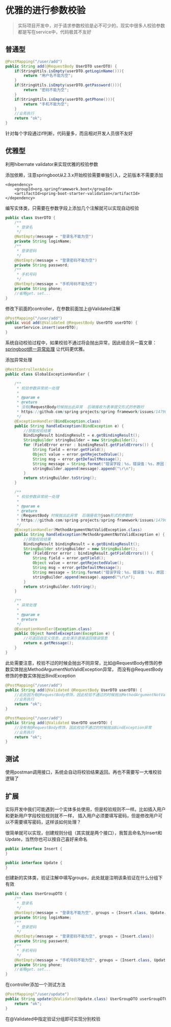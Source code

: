 # 优雅的进行参数校验
>实际项目开发中，对于请求参数校验是必不可少的，现实中很多人校验参数都是写在service中，代码极其不友好

## 普通型
```java
@PostMapping("/user/add")
public String add(@RequestBody UserDTO userDTO) {
    if(StringUtils.isEmpty(userDTO.getLoginName())){
        return "用户名不能为空";
    }
    if(StringUtils.isEmpty(userDTO.getPassword())){
        return "密码不能为空";
    }
    if(StringUtils.isEmpty(userDTO.getPhone())){
        return "手机不能为空";
    }
    //业务执行
    return "ok";
}
```
针对每个字段通过if判断，代码量多，而且相对开发人员很不友好

## 优雅型
利用hibernate validator来实现优雅的校验参数

添加依赖，注意springboot从2.3.x开始校验需要单独引入，之前版本不需要添加
```
<dependency>
    <groupId>org.springframework.boot</groupId>
    <artifactId>spring-boot-starter-validation</artifactId>
</dependency>
```
编写实体类，只需要在参数字段上添加几个注解就可以实现自动校验
```java
public class UserDTO {
    /**
     * 登录名
     */
    @NotEmpty(message = "登录名不能为空")
    private String loginName;
    /**
     * 登录密码
     */
    @NotEmpty(message = "登录密码不能为空")
    private String password;
    /**
     * 手机号码
     */
    @NotEmpty(message = "手机号码不能为空")
    private String phone;
    //省略get、set...
}
```
修改下前面的controller，在参数前面加上@Validated注解
```java
@PostMapping("/user/add")
public void add(@Validated @RequestBody UserDTO userDTO) {
    userService.insert(userDTO);
}
```
系统自动校验过程中，如果校验不通过将会抛出异常，因此结合另一篇文章：[springboot统一异常处理](./springboot-exception-handling-example) 
让代码更优雅。

添加异常处理
```java
@RestControllerAdvice
public class GlobalExceptionHandler {

    /**
     * 校验参数异常统一处理
     *
     * @param e
     * @return
     * 没有@RequestBody时候抛出此异常  后端接收为表单提交形式的参数时
     * https://github.com/spring-projects/spring-framework/issues/14790
     */
    @ExceptionHandler(BindException.class)
    public String handleException(BindException e) {
        //获取校验结果
        BindingResult bindingResult = e.getBindingResult();
        StringBuilder stringBuilder = new StringBuilder();
        for (FieldError error : bindingResult.getFieldErrors()) {
            String field = error.getField();
            Object value = error.getRejectedValue();
            String msg = error.getDefaultMessage();
            String message = String.format("错误字段：%s，错误值：%s，原因：%s；", field, value, msg);
            stringBuilder.append(message).append("\r\n");
        }
        return stringBuilder.toString();
    }

    /**
     * 校验参数异常统一处理
     *
     * @param e
     * @return
     * @RequestBody 时候抛出此异常  后端接收为json形式的参数时
     * https://github.com/spring-projects/spring-framework/issues/14790
     */
    @ExceptionHandler(MethodArgumentNotValidException.class)
    public String handleException(MethodArgumentNotValidException e) {
        //获取校验结果
        BindingResult bindingResult = e.getBindingResult();
        StringBuilder stringBuilder = new StringBuilder();
        for (FieldError error : bindingResult.getFieldErrors()) {
            String field = error.getField();
            Object value = error.getRejectedValue();
            String msg = error.getDefaultMessage();
            String message = String.format("错误字段：%s，错误值：%s，原因：%s；", field, value, msg);
            stringBuilder.append(message).append("\r\n");
        }
        return stringBuilder.toString();
    }

    /**
     * 异常处理
     *
     * @param e
     * @return
     */
    @ExceptionHandler(Exception.class)
    public Object handleException(Exception e) {
        //可返回自定义信息，此处演示直接返回错误信息
        return e.getMessage();
    }
}
```
此处需要注意，校验不过的时候会抛出不同异常，比如@RequestBody修饰的参数实体抛出MethodArgumentNotValidException异常，
而没有@RequestBody修饰的参数实体抛出BindException
```java
@PostMapping("/user/add")
public String add(@Validated @RequestBody UserDTO userDTO) {
    //此处因为有@RequestBody修饰，因此校验不通过的时候抛出MethodArgumentNotValidException异常
    //业务执行
    return "ok";
}
```
```java
@PostMapping("/user/add")
public String add(@Validated UserDTO userDTO) {
    //没有有@RequestBody修饰，因此校验不通过的时候抛出BindException异常
    //业务执行
    return "ok";
}
```
## 测试
使用postman调用接口，系统会自动将校验结果返回。再也不需要写一大堆校验逻辑了

## 扩展
实际开发中我们可能遇到一个实体多处使用，但是校验规则不一样。比如插入用户和更新用户字段校验规则就不一样，
插入用户必须要填写密码，但是修改用户可以不需要填写密码，这样该如何处理？

很简单就可以实现，创建规则分组（其实就是两个接口），我暂且命名为Insert和Update，当然你也可以按自己喜好来命名
```java
public interface Insert {
}
```
```java
public interface Update {
}
```
创建新的实体类，验证注解中填写groups，此处就是注明该条验证在什么分组下有效
```java
public class UserGroupDTO {
    /**
     * 登录名
     */
    @NotEmpty(message = "登录名不能为空", groups = {Insert.class, Update.class})
    private String loginName;
    /**
     * 登录密码
     */
    @NotEmpty(message = "登录密码不能为空", groups = {Insert.class})
    private String password;
    /**
     * 手机号码
     */
    @NotEmpty(message = "手机号码不能为空", groups = {Insert.class, Update.class})
    private String phone;
    //省略get、set...
}
```
在controller添加一个测试方法
```java
@PostMapping("/user/update")
public String update(@Validated(Update.class) UserGroupDTO userGroupDTO) {
    return "ok";
}
```
在@Validated中指定验证分组即可实现分别校验
